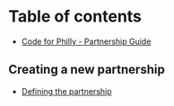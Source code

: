 # Table of contents

* [Code for Philly - Partnership Guide](README.md)

## Creating a new partnership

* [Defining the partnership](creating-a-new-partnership/defining-the-partnership.md)


